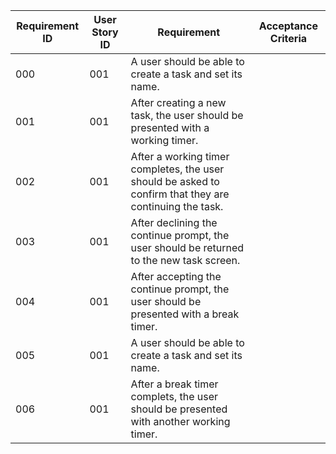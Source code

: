 
| Requirement ID | User Story ID | Requirement                                                                                             | Acceptance Criteria |
|----------------|---------------|---------------------------------------------------------------------------------------------------------|---------------------|
| 000            | 001           | A user should be able to create a task and set its name.                                                |                     |
| 001            | 001           | After creating a new task, the user should be presented with a working timer.                           |                     |
| 002            | 001           | After a working timer completes, the user should be asked to confirm that they are continuing the task. |                     |
| 003            | 001           | After declining the continue prompt, the user should be returned to the new task screen.                |                     |
| 004            | 001           | After accepting the continue prompt, the user should be presented with a break timer.                   |                     |
| 005            | 001           | A user should be able to create a task and set its name.                                                |                     |
| 006            | 001           | After a break timer complets, the user should be presented with another working timer.                  |                     |
